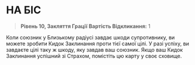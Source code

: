 ﻿# НА БІС

> **Рівень 10, Закляття Грації**
> **Вартість Відкликання:** 1

Коли союзник у Близькому радіусі завдає шкоди супротивнику, ви можете зробити Кидок Заклинання проти тієї самої цілі. У разі успіху, ви завдаєте цілі таку ж шкоду, яку завдав ваш союзник. Якщо ваш Кидок Заклинання успішний зі Страхом, помістіть цю карту у своє сховище.